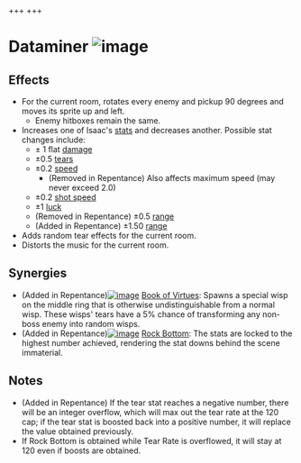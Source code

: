 +++
+++

 # Dataminer ![image](/image/Dataminer.png) 

Effects
---------


* For the current room, rotates every enemy and pickup 90 degrees and moves its sprite up and left.
	+ Enemy hitboxes remain the same.
* Increases one of Isaac's [stats](/wiki/Attributes "Attributes") and decreases another. Possible stat changes include:
	+ ± 1 flat [damage](/wiki/Damage "Damage")
	+ ±0.5 [tears](/wiki/Tears "Tears")
	+ ±0.2 [speed](/wiki/Speed "Speed")
		- (Removed in Repentance) Also affects maximum speed (may never exceed 2.0)
	+ ±0.2 [shot speed](/wiki/Shot_speed "Shot speed")
	+ ±1 [luck](/wiki/Luck "Luck")
	+ (Removed in Repentance) ±0.5 [range](/wiki/Range "Range")
	+ (Added in Repentance) ±1.50 [range](/wiki/Range "Range")
* Adds random tear effects for the current room.
* Distorts the music for the current room.


Synergies
-----------


* (Added in Repentance)[![image](/image/Book_of_Virtues.png)](/wiki/Book_of_Virtues "Book of Virtues") [Book of Virtues](/wiki/Book_of_Virtues "Book of Virtues"): Spawns a special wisp on the middle ring that is otherwise undistinguishable from a normal wisp. These wisps' tears have a 5% chance of transforming any non-boss enemy into random wisps.
* (Added in Repentance)[![image](/image/Rock_Bottom.png)](/wiki/Rock_Bottom "Rock Bottom") [Rock Bottom](/wiki/Rock_Bottom "Rock Bottom"): The stats are locked to the highest number achieved, rendering the stat downs behind the scene immaterial.


Notes
-------


* (Added in Repentance) If the tear stat reaches a negative number, there will be an integer overflow, which will max out the tear rate at the 120 cap; if the tear stat is boosted back into a positive number, it will replace the value obtained previously.
* If Rock Bottom is obtained while Tear Rate is overflowed, it will stay at 120 even if boosts are obtained.


